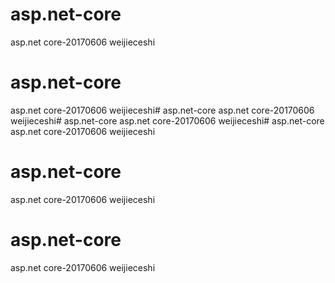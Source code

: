 # asp.net-core
asp.net core-20170606
weijieceshi
# asp.net-core
asp.net core-20170606
weijieceshi# asp.net-core
asp.net core-20170606
weijieceshi# asp.net-core
asp.net core-20170606
weijieceshi# asp.net-core
asp.net core-20170606
weijieceshi
# asp.net-core
asp.net core-20170606
weijieceshi
# asp.net-core
asp.net core-20170606
weijieceshi

